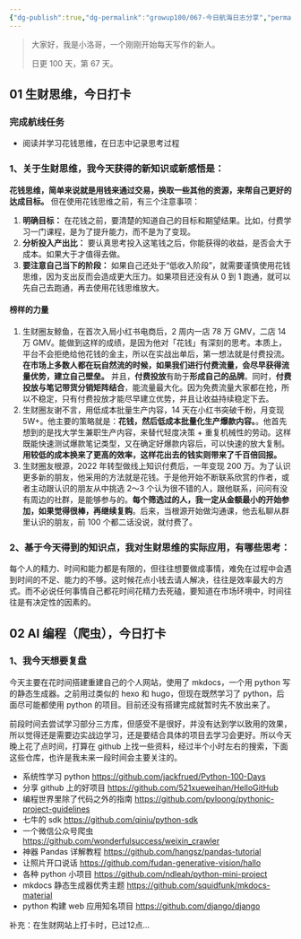 ```yaml
---
{"dg-publish":true,"dg-permalink":"growup100/067-今日航海日志分享","permalink":"/growup100/067-今日航海日志分享/","tags":["小洛哥成长笔记"],"noteIcon":"1","created":"2024-06-26","updated":"2024-06-27"}
---
```



> 大家好，我是小洛哥，一个刚刚开始每天写作的新人。
> 
> 日更 100 天，第 67 天。

## 01 生财思维，今日打卡

### 完成航线任务

- 阅读并学习花钱思维，在日志中记录思考过程

### 1、关于生财思维，我今天获得的新知识或新感悟是：

**花钱思维，简单来说就是用钱来通过交易，换取一些其他的资源，来帮自己更好的达成目标。** 但在使用花钱思维之前，有三个注意事项：
1. **明确目标：** 在花钱之前，要清楚的知道自己的目标和期望结果。比如，付费学习一门课程，是为了提升能力，而不是为了变现。
2. **分析投入产出比：** 要认真思考投入这笔钱之后，你能获得的收益，是否会大于成本。如果大于才值得去做。
3. **要注意自己当下的阶段：** 如果自己还处于“低收入阶段”，就需要谨慎使用花钱思维，因为支出反而会造成更大压力。如果项目还没有从 0 到 1 跑通，就可以先自己去跑通，再去使用花钱思维放大。

#### 榜样的力量

1. 生财圈友鲸鱼，在首次入局小红书电商后，2 周内一店 78 万 GMV，二店 14 万 GMV。能做到这样的成绩，是因为他对「花钱」有深刻的思考。本质上，平台不会拒绝给他花钱的金主，所以在实战出单后，第一想法就是付费投流。**在市场上多数人都在玩自然流的时候，如果我们进行付费流量，会尽早获得流量优势，建立自己壁垒。** 并且，**付费投放**有助于**形成自己的品牌**。同时，**付费投放与笔记带货分销矩阵结合**，能流量最大化。因为免费流量大家都在抢，所以不稳定，只有付费投放才能尽早建立优势，并且让收益持续稳定下去。
2. 生财圈友谢不言，用低成本批量生产内容，14 天在小红书突破千粉，月变现 5W+。他主要的策略就是：**花钱，然后低成本批量化生产爆款内容。**。他首先想到的是找大学生兼职生产内容，来替代轻度决策 + 重复机械性的劳动。这样既能快速测试爆款笔记类型，又在确定好爆款内容后，可以快速的放大复制。**用较低的成本换来了更高的效率，这样花出去的钱实则带来了千百倍回报。**
3. 生财圈友根源，2022 年转型做线上知识付费后，一年变现 200 万。为了认识更多新的朋友，他采用的方法就是花钱。于是他开始不断联系欣赏的作者，或者主动跟认识的朋友从中挑选 2～3 个认为很不错的人，跟他联系，问问有没有周边的社群，是能够参与的。**每个筛选过的人，我一定从金额最小的开始参加，如果觉得很棒，再继续复购**。后来，当根源开始做沟通课，他去私聊从群里认识的朋友，前 100 个都二话没说，就付费了。

### 2、基于今天得到的知识点，我对生财思维的实际应用，有哪些思考：

每个人的精力、时间和能力都是有限的，但往往想要做成事情，难免在过程中会遇到时间的不足、能力的不够。这时候花点小钱去请人解决，往往是效率最大的方式。而不必说任何事情自己都花时间花精力去死磕，要知道在市场环境中，时间往往是有决定性的因素的。

## 02 AI 编程（爬虫），今日打卡

### 1、我今天想要复盘

今天主要在花时间搭建重建自己的个人网站，使用了 mkdocs，一个用 python 写的静态生成器。之前用过类似的 hexo 和 hugo，但现在既然学习了 python，后面尽可能都使用 python 的项目。目前还没有搭建完成就暂时先不放出来了。

前段时间去尝试学习部分三方库，但感受不是很好，并没有达到学以致用的效果，所以觉得还是需要边实战边学习，还是要结合具体的项目去学习会更好。所以今天晚上花了点时间，打算在 github 上找一些资料，经过半个小时左右的搜索，下面这些仓库，也许是我未来一段时间会主要关注的。

- 系统性学习 python https://github.com/jackfrued/Python-100-Days
- 分享 github 上的好项目 https://github.com/521xueweihan/HelloGitHub
- 编程世界里除了代码之外的指南 https://github.com/pyloong/pythonic-project-guidelines
- 七牛的 sdk https://github.com/qiniu/python-sdk
- 一个微信公众号爬虫 https://github.com/wonderfulsuccess/weixin_crawler
- 神器 Pandas 详解教程 https://github.com/hangsz/pandas-tutorial
- 让照片开口说话 https://github.com/fudan-generative-vision/hallo
- 各种 python 小项目 https://github.com/ndleah/python-mini-project
- mkdocs 静态生成器优秀主题 https://github.com/squidfunk/mkdocs-material
- python 构建 web 应用知名项目 https://github.com/django/django

补充：在生财网站上打卡时，已过12点...